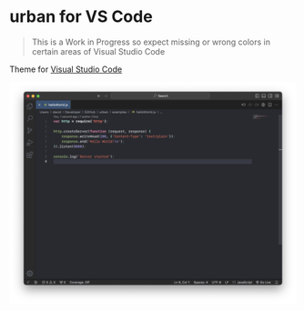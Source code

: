 # urban for VS Code

> This is a Work in Progress so expect missing or wrong colors in certain areas of Visual Studio Code

Theme for [Visual Studio Code](https://code.visualstudio.com)

![vscode](https://github.com/divadretlaw/urban/raw/master/assets/vscode.png)
